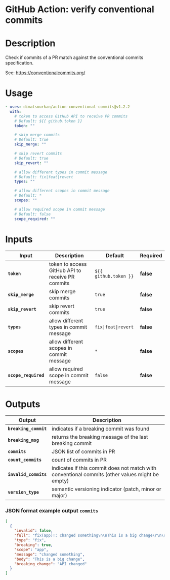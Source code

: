 <!-- start title -->

# GitHub Action: verify conventional commits

<!-- end title -->

# Description

<!-- start description -->

Check if commits of a PR match against the conventional commits specification.

See: https://conventionalcommits.org/

<!-- end description -->

# Usage

<!-- start usage -->

```yaml
- uses: dimatsourkan/action-conventional-commits@v1.2.2
  with:
    # token to access GitHub API to receive PR commits
    # Default: ${{ github.token }}
    token: ""

    # skip merge commits
    # Default: true
    skip_merge: ""

    # skip revert commits
    # Default: true
    skip_revert: ""

    # allow different types in commit message
    # Default: fix|feat|revert
    types: ""

    # allow different scopes in commit message
    # Default: *
    scopes: ""

    # allow required scope in commit message
    # Default: false
    scope_required: ""
```

<!-- end usage -->

# Inputs

<!-- start inputs -->

| **Input**            | **Description**                                  | **Default**                    | **Required** |
| -------------------- | ------------------------------------------------ | ------------------------------ | ------------ |
| **`token`**          | token to access GitHub API to receive PR commits | `${{ github.token }}`          | **false**    |
| **`skip_merge`**     | skip merge commits                               | `true`                         | **false**    |
| **`skip_revert`**    | skip revert commits                              | `true`                         | **false**    |
| **`types`**          | allow different types in commit message          | <code>fix\|feat\|revert</code> | **false**    |
| **`scopes`**         | allow different scopes in commit message         | `*`                            | **false**    |
| **`scope_required`** | allow required scope in commit message           | `false`                        | **false**    |

<!-- end inputs -->

# Outputs

<!-- start outputs -->

| **Output**            | **Description**                                                                                 |
| --------------------- | ----------------------------------------------------------------------------------------------- |
| **`breaking_commit`** | indicates if a breaking commit was found                                                        |
| **`breaking_msg`**    | returns the breaking message of the last breaking commit                                        |
| **`commits`**         | JSON list of commits in PR                                                                      |
| **`count_commits`**   | count of commits in PR                                                                          |
| **`invalid_commits`** | indicates if this commit does not match with conventional commits (other values might be empty) |
| **`version_type`**    | semantic versioning indicator (patch, minor or major)                                           |

<!-- end outputs -->

### JSON format example output `commits`

```json
[
  {
    "invalid": false,
    "full": "fix(app)!: changed something\n\nThis is a big change\r\n\r\nBREAKING CHANGE: API changed",
    "type": "fix",
    "breaking": true,
    "scope": "app",
    "message": "changed something",
    "body": "This is a big change",
    "breaking_change": "API changed"
  }
]
```
